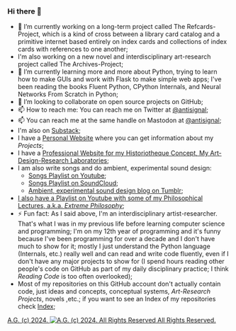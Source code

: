 ### Hi there 👋
- 🔭 I’m currently working on a long-term project called The Refcards-Project, which is a kind of cross between a library card catalog and a primitive internet based entirely on index cards and collections of index cards with references to one another;
- I'm also working on a new novel and interdisciplinary art-research project called The Archives-Project;
- 🌱 I’m currently learning more and more about Python, trying to learn how to make GUIs and work with Flask to make simple web apps; I've been reading the books Fluent Python, CPython Internals, and Neural Networks From Scratch in Python;
- 👯 I’m looking to collaborate on open source projects on GitHub;
- 📫 How to reach me: You can reach me on Twitter at [@antisignal](https://twitter.com/antisignal);
- 📫 You can reach me at the same handle on Mastodon at [@antisignal](https://me.dm/@antisignal);
- I'm also on [Substack](https://antisignal.substack.com/);
- I have a [Personal Website](https://alexgagnon.com/) where you can get information about my *Projects*;
- I have a [Professional Website for my Historiotheque Concept, My Art-Design-Research Laboratories](https://historiotheque.ca/);
- I am also write songs and do ambient, experimental sound design:
    - [Songs Playlist on Youtube](https://www.youtube.com/playlist?list=PLrwvc22vCTExvwto9dEX7IdNc4wJwF5gS);
    - [Songs Playlist on SoundCloud](https://soundcloud.com/beautifulsignals/sets/songs-from-the-history-project);
    - [Ambient, experimental sound design blog on Tumblr](https://beautifulsignals.tumblr.com/);
- [I also have a Playlist on Youtube with some of my Philosophical Lectures, a.k.a. _*Extreme Philosophy*_](https://www.youtube.com/playlist?list=PLrwvc22vCTEwOF2j5nPaksODyCPjE3XQU);
- ⚡ Fun fact: As I said above, I'm an interdisciplinary artist-researcher. That's what I was in my previous life before learning computer science and programming; I'm on my 12th year of programming and it's funny because I've been programming for over a decade and I don't have much to show for it; mostly I just understand the Python language (Internals, etc.) really well and can read and write code fluently, even if I don't have any major projects to show for (I spend hours reading other people's code on GitHub as part of my daily disciplinary practice; I think *Reading Code* is too often overlooked);
- Most of my repositories on this GitHub account don't actually contain code, just ideas and concepts, conceptual systems, *Art-Research Projects*, novels ,etc.; if you want to see an Index of my repositories check [Index](https://github.com/antiface/Index);

[A.G. (c) 2024. ![A.G. (c) 2024. All Rights Reserved](https://historiotheque.files.wordpress.com/2016/11/ag_signature_official_2015_50px_cropped.jpg) All Rights Reserved.](http://alexgagnon.com)
